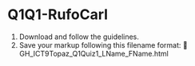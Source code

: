# Q1Q1-RufoCarl
1. Download and follow the guidelines.
2. Save your markup following this filename format:
    🚨 GH_ICT9Topaz_Q1Quiz1_LName_FName.html
